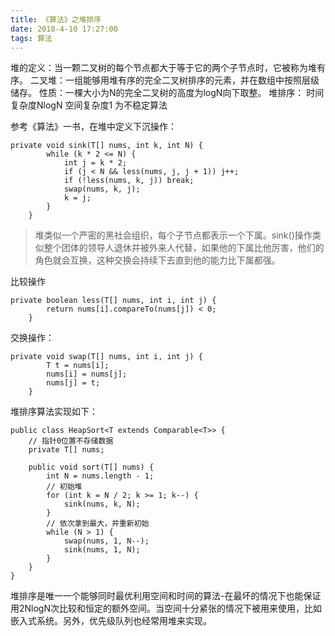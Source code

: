 ```yaml
---
title: 《算法》之堆排序
date: 2018-4-10 17:27:00
tags: 算法
---
```


堆的定义：当一颗二叉树的每个节点都大于等于它的两个子节点时，它被称为堆有序。
二叉堆：一组能够用堆有序的完全二叉树排序的元素，并在数组中按照层级储存。
性质：一棵大小为N的完全二叉树的高度为logN向下取整。
堆排序： 时间复杂度NlogN 空间复杂度1  为不稳定算法

参考《算法》一书，在堆中定义下沉操作：
```
private void sink(T[] nums, int k, int N) {
        while (k * 2 <= N) {
            int j = k * 2;
            if (j < N && less(nums, j, j + 1)) j++;
            if (!less(nums, k, j)) break;
            swap(nums, k, j);
            k = j;
        }
    }
```
> 堆类似一个严密的黑社会组织，每个子节点都表示一个下属。sink()操作类似整个团体的领导人退休并被外来人代替，如果他的下属比他厉害，他们的角色就会互换，这种交换会持续下去直到他的能力比下属都强。

比较操作

```
private boolean less(T[] nums, int i, int j) {
        return nums[i].compareTo(nums[j]) < 0;
    }
```
交换操作：

```
private void swap(T[] nums, int i, int j) {
        T t = nums[i];
        nums[i] = nums[j];
        nums[j] = t;
    }
```

堆排序算法实现如下：

```
public class HeapSort<T extends Comparable<T>> {
    // 指针0位置不存储数据
    private T[] nums;
    
    public void sort(T[] nums) {
        int N = nums.length - 1;
        // 初始堆
        for (int k = N / 2; k >= 1; k--) {
            sink(nums, k, N);
        }
        // 依次拿到最大，并重新初始
        while (N > 1) {
            swap(nums, 1, N--);
            sink(nums, 1, N);
        }
    }
}
```

堆排序是唯一一个能够同时最优利用空间和时间的算法-在最坏的情况下也能保证用2NlogN次比较和恒定的额外空间。当空间十分紧张的情况下被用来使用，比如嵌入式系统。另外，优先级队列也经常用堆来实现。